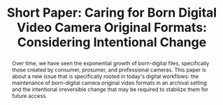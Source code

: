 ---
abstract: 'Over time, we have seen the exponential growth of born-digital files, specifically
  those created by consumer, prosumer, and professional cameras. This paper is about
  a new issue that is specifically rooted in today''s digital workflows: the maintenance
  of born-digital camera original video formats in an archival setting and the intentional
  irreversible change that may be required to stabilize them for future access.'
creators:
- Sanchez, Crystal
date: null
document_url: https://az659834.vo.msecnd.net/eventsairwesteuprod/production-inconference-public/0d2b5c6e8ee64c8b82356214e60c1032
grand_parent: iPRES
institutions:
- Smithsonian Institution
keywords:
- born digital; file-based; video production
landing_page_url: null
language: eng
layout: publication
license: CC-BY 4.0 International
notes_url: null
parent: iPRES 2022
presentation_url: null
size: null
source_name: iPRES
title: 'Short Paper: Caring for Born Digital Video Camera Original Formats: Considering
  Intentional Change'
type: short paper
year: 2022
---